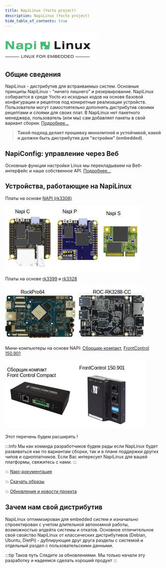```yaml
---
title: NapiLinux (Yocto project)
description: NapiLinux (Yocto project)
hide_table_of_contents: true
---
```


![NapiLinux](img-logo/logo-2.png)

## Общие сведения

NapiLinux - дистрибутив для встраиваемых систем. Основные принципы NapiLinux - "ничего лишнего" и резервирование.  NapiLinux собирается в среде Yocto из исходных кодов на основе базовой конфигурации и рецептов под конкретные реализации устройств. Пользователи могут самостоятельно 
дополнять дистрибутив своими рецептами и слоями для своих плат. В NapiLinux нет пакетного менеджера, пользователь (или мы) сам добавляет пакеты в свой вариант сборки. 
[Подробнее...](/docs/arch/)

>**Такой подход делает прошивку монолитной и устойчивой, какой и должен быть дистрибутив для "встройки" (embedded)**.

## NapiConfig: управление через Веб

Основные функции настройки Linux мы перекладываем на Веб-интерфейс и наше собственное API. 
[Подробнее...](/napiConfig/)

## Устройства, работающие на NapiLinux

Платы на основе [NAPI (rk3308)](http://napiworld.ru)

![](../../static/img/napi-plates-1.jpg)

Платы на основе [rk3399](https://pine64.com/product/rockpro64-4gb-single-board-computer/) и [rk3328](https://en.t-firefly.com/product/rocrk3328pc.html)

![](../../static/img/plates-4.jpg)

Мини-компьютеры на основе NAPI: [Сборщик-компакт](https://napiworld.ru/docs/computers/frontcontrol-compact), [FrontControl 150.901](https://nnz-ipc.ru/catalogue/front_man/front_control/front_control_pc/)

![](../../static/img/compact-1.jpg)

Этот перечень будем расширять ! 

:::info
Мы как команда разработчиков будем рады если NapLinux будет развиваться как по вариантам сборки, так и в плане поддержки других чипов и одноплатников. Если Вас интересует NapiLinux для вашей платформы, свяжитесь с нами. 
:::

:boom: [Napi-документация](/docs/)

:boom: [Скачать образы](/download/)

:boom: [Обновления и новости проекта](/blog/)

## Зачем нам свой дистрибутив

NapiLinux оптимизирован для embedded систем и изначально спроектирован с учетом длительной автономной работы, возможностью апдейта системы и откатов. Основное отличительное свой свойство NapiLinux от классических дистрибутивов (Debian, Ubuntu, DietPi) - дублирующие друг друга разделы с системой и отдельный раздел с пользовательскими данными.

:::tip Таков путь
Следите за обновлениями. Мы только начали эту разработку и надеемся сделать хороший продукт
:::
